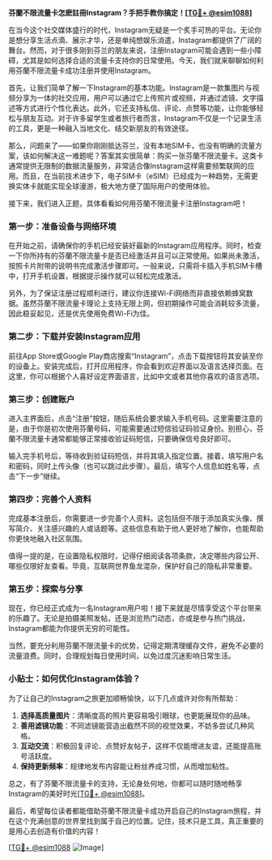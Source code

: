 **芬蘭不限流量卡怎麽註冊Instagram？手把手教你搞定！[[TG💪+ @esim1088](https://t.me/s/esim1088)]**

在当今这个社交媒体盛行的时代，Instagram无疑是一个炙手可热的平台。无论你是想分享生活点滴、展示才华，还是单纯想娱乐消遣，Instagram都提供了广阔的舞台。然而，对于很多刚到芬兰的朋友来说，注册Instagram可能会遇到一些小障碍，尤其是如何选择合适的流量卡支持你的日常使用。今天，我们就来聊聊如何利用芬蘭不限流量卡成功注册并使用Instagram。

首先，让我们简单了解一下Instagram的基本功能。Instagram是一款集图片与视频分享为一体的社交应用，用户可以通过它上传照片或视频，并通过滤镜、文字描述等方式进行个性化表达。此外，它还支持私信、评论、点赞等功能，让你能够轻松与朋友互动。对于许多留学生或者旅行者而言，Instagram不仅是一个记录生活的工具，更是一种融入当地文化、结交新朋友的有效途径。

那么，问题来了——如果你刚刚抵达芬兰，没有本地SIM卡，也没有明确的流量方案，该如何解决这一难题呢？答案其实很简单：购买一张芬蘭不限流量卡。这类卡通常提供无限制的数据流量服务，非常适合像Instagram这样需要频繁联网的应用。而且，在当前技术进步下，电子SIM卡（eSIM）已经成为一种趋势，无需更换实体卡就能实现全球漫游，极大地方便了国际用户的使用体验。

接下来，我们进入正题，具体看看如何用芬蘭不限流量卡注册Instagram吧！

### 第一步：准备设备与网络环境

在开始之前，请确保你的手机已经安装好最新的Instagram应用程序。同时，检查一下你所持有的芬蘭不限流量卡是否已经激活并且可以正常使用。如果尚未激活，按照卡片附带的说明书完成激活步骤即可。一般来说，只需将卡插入手机SIM卡槽中，打开手机设置，根据提示操作就可以轻松完成激活。

另外，为了保证注册过程顺利进行，建议你连接Wi-Fi网络而非直接依赖蜂窝数据。虽然芬蘭不限流量卡理论上支持无限上网，但初期操作可能会消耗较多流量，因此稳妥起见，还是优先使用免费Wi-Fi为佳。

### 第二步：下载并安装Instagram应用

前往App Store或Google Play商店搜索“Instagram”，点击下载按钮将其安装至你的设备上。安装完成后，打开应用程序，你会看到欢迎界面以及语言选择页面。在这里，你可以根据个人喜好设定界面语言，比如中文或者其他你喜欢的语言选项。

### 第三步：创建账户

进入主界面后，点击“注册”按钮，随后系统会要求输入手机号码。这里需要注意的是，由于你是初次使用芬蘭号码，可能需要通过短信验证码验证身份。别担心，芬蘭不限流量卡通常都能够正常接收验证码短信，只要确保信号良好即可。

输入完手机号后，等待收到验证码短信，并将其填入指定位置。接着，填写用户名和密码，同时上传头像（也可以跳过此步骤）。最后，填写个人信息如姓名等，点击“下一步”继续。

### 第四步：完善个人资料

完成基本注册后，你需要进一步完善个人资料。这包括但不限于添加真实头像、撰写简介、关注感兴趣的人或话题等。这些信息有助于他人更好地了解你，也能帮助你更快地融入社区氛围。

值得一提的是，在设置隐私权限时，记得仔细阅读各项条款，决定哪些内容公开、哪些仅限好友查看。毕竟，互联网世界鱼龙混杂，保护好自己的隐私非常重要。

### 第五步：探索与分享

现在，你已经正式成为一名Instagram用户啦！接下来就是尽情享受这个平台带来的乐趣了。无论是拍摄美照发帖，还是浏览热门动态，亦或是参与热门挑战，Instagram都能为你提供无穷的可能性。

当然，要充分利用芬蘭不限流量卡的优势，记得定期清理缓存文件，避免不必要的流量浪费。同时，合理规划每日使用时间，以免过度沉迷影响日常生活。

### 小贴士：如何优化Instagram体验？

为了让自己的Instagram之旅更加顺畅愉快，以下几点或许对你有所帮助：

1. **选择高质量图片**：清晰度高的照片更容易吸引眼球，也更能展现你的品味。
2. **善用滤镜功能**：不同滤镜能营造出截然不同的视觉效果，不妨多尝试几种风格。
3. **互动交流**：积极回复评论、点赞好友帖子，这样不仅能增进友谊，还能提高账号活跃度。
4. **保持更新频率**：规律地发布内容能让粉丝养成习惯，从而增加粘性。

总之，有了芬蘭不限流量卡的支持，无论身处何地，你都可以随时随地畅享Instagram的美好时光[[TG💪+ @esim1088](https://t.me/s/esim1088)]。

最后，希望每位读者都能借助芬蘭不限流量卡成功开启自己的Instagram旅程，并在这个充满创意的世界里找到属于自己的位置。记住，技术只是工具，真正重要的是用心去创造有价值的内容！

[[TG💪+ @esim1088](https://t.me/s/esim1088) ![Image](https://i.postimg.cc/4NQfJmqS/Snipaste-2025-05-13-00-14-12.png)]